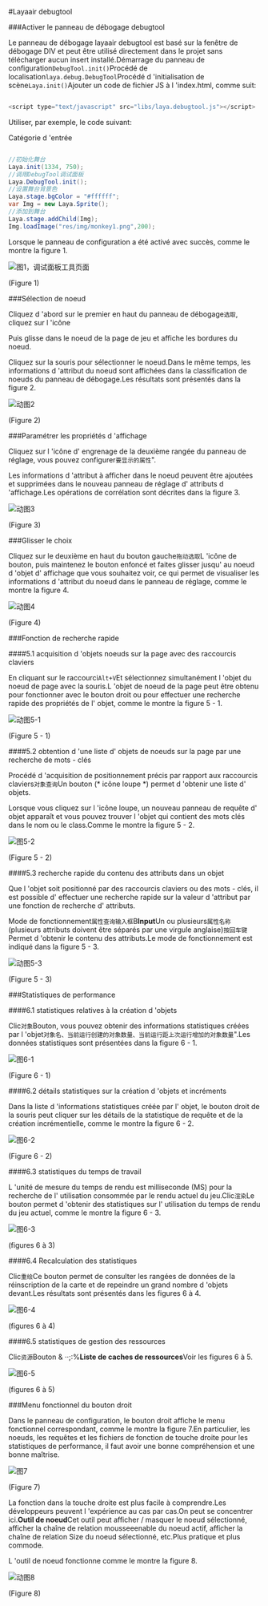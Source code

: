 #Layaair debugtool

###Activer le panneau de débogage debugtool

Le panneau de débogage layaair debugtool est basé sur la fenêtre de débogage DIV et peut être utilisé directement dans le projet sans télécharger aucun insert installé.Démarrage du panneau de configuration`DebugTool.init()`Procédé de localisation`laya.debug.DebugTool`Procédé d 'initialisation de scène`Laya.init()`Ajouter un code de fichier JS à l 'index.html, comme suit:


```javascript

<script type="text/javascript" src="libs/laya.debugtool.js"></script>
```


Utiliser, par exemple, le code suivant:

Catégorie d 'entrée


```java

//初始化舞台
Laya.init(1334, 750);
//调用DebugTool调试面板
Laya.DebugTool.init();
//设置舞台背景色
Laya.stage.bgColor = "#ffffff";
var Img = new Laya.Sprite();
//添加到舞台
Laya.stage.addChild(Img);
Img.loadImage("res/img/monkey1.png",200);
```


Lorsque le panneau de configuration a été activé avec succès, comme le montre la figure 1.

![图1，调试面板工具页面](img/1.png)  


(Figure 1)



###Sélection de noeud

Cliquez d 'abord sur le premier en haut du panneau de débogage`选取`, cliquez sur l 'icône

Puis glisse dans le noeud de la page de jeu et affiche les bordures du noeud.

Cliquez sur la souris pour sélectionner le noeud.Dans le même temps, les informations d 'attribut du noeud sont affichées dans la classification de noeuds du panneau de débogage.Les résultats sont présentés dans la figure 2.

![动图2](img/2.gif) 


(Figure 2)



###Paramétrer les propriétés d 'affichage

Cliquez sur l 'icône d' engrenage de la deuxième rangée du panneau de réglage, vous pouvez configurer`要显示的属性`".

Les informations d 'attribut à afficher dans le noeud peuvent être ajoutées et supprimées dans le nouveau panneau de réglage d' attributs d 'affichage.Les opérations de corrélation sont décrites dans la figure 3.

![动图3](img/3.gif)  


(Figure 3)



###Glisser le choix

Cliquez sur le deuxième en haut du bouton gauche`拖动选取`L 'icône de bouton, puis maintenez le bouton enfoncé et faites glisser jusqu' au noeud d 'objet d' affichage que vous souhaitez voir, ce qui permet de visualiser les informations d 'attribut du noeud dans le panneau de réglage, comme le montre la figure 4.


![动图4](img/4.gif)  


(Figure 4)



###Fonction de recherche rapide

####5.1 acquisition d 'objets noeuds sur la page avec des raccourcis claviers

En cliquant sur le raccourci`Alt+V`Et sélectionnez simultanément l 'objet du noeud de page avec la souris.L 'objet de noeud de la page peut être obtenu pour fonctionner avec le bouton droit ou pour effectuer une recherche rapide des propriétés de l' objet, comme le montre la figure 5 - 1.

![动图5-1](img/5-1.gif)  


(Figure 5 - 1)

####5.2 obtention d 'une liste d' objets de noeuds sur la page par une recherche de mots - clés

Procédé d 'acquisition de positionnement précis par rapport aux raccourcis claviers`对象查询`Un bouton (* icône loupe *) permet d 'obtenir une liste d' objets.

Lorsque vous cliquez sur l 'icône loupe, un nouveau panneau de requête d' objet apparaît et vous pouvez trouver l 'objet qui contient des mots clés dans le nom ou le class.Comme le montre la figure 5 - 2.

![图5-2](img/5-2.png) 


(Figure 5 - 2)

####5.3 recherche rapide du contenu des attributs dans un objet

Que l 'objet soit positionné par des raccourcis claviers ou des mots - clés, il est possible d' effectuer une recherche rapide sur la valeur d 'attribut par une fonction de recherche d' attributs.

Mode de fonctionnement`属性查询输入框`B**Input**Un ou plusieurs`属性名称`(plusieurs attributs doivent être séparés par une virgule anglaise)`按回车键`Permet d 'obtenir le contenu des attributs.Le mode de fonctionnement est indiqué dans la figure 5 - 3.

![动图5-3](img/5-3.gif)  


(Figure 5 - 3)



###Statistiques de performance

####6.1 statistiques relatives à la création d 'objets

Clic`对象`Bouton, vous pouvez obtenir des informations statistiques créées par l 'objet`对象名、当前运行创建的对象数量、当前运行距上次运行增加的对象数量`".Les données statistiques sont présentées dans la figure 6 - 1.

![图6-1](img/6-1.png)   


(Figure 6 - 1)

####6.2 détails statistiques sur la création d 'objets et incréments

Dans la liste d 'informations statistiques créée par l' objet, le bouton droit de la souris peut cliquer sur les détails de la statistique de requête et de la création incrémentielle, comme le montre la figure 6 - 2.

![图6-2](img/6-2.png)   


(Figure 6 - 2)

####6.3 statistiques du temps de travail

L 'unité de mesure du temps de rendu est milliseconde (MS) pour la recherche de l' utilisation consommée par le rendu actuel du jeu.Clic`渲染`Le bouton permet d 'obtenir des statistiques sur l' utilisation du temps de rendu du jeu actuel, comme le montre la figure 6 - 3.

![图6-3](img/6-3.png)   


(figures 6 à 3)



####6.4 Recalculation des statistiques

Clic`重绘`Ce bouton permet de consulter les rangées de données de la réinscription de la carte et de repeindre un grand nombre d 'objets devant.Les résultats sont présentés dans les figures 6 à 4.

![图6-4](img/6-4.png)   


(figures 6 à 4)



####6.5 statistiques de gestion des ressources

Clic`资源`Bouton & ‧‧;:%**Liste de caches de ressources**Voir les figures 6 à 5.

![图6-5](img/6-5.png)   


(figures 6 à 5)



###Menu fonctionnel du bouton droit

Dans le panneau de configuration, le bouton droit affiche le menu fonctionnel correspondant, comme le montre la figure 7.En particulier, les noeuds, les requêtes et les fichiers de fonction de touche droite pour les statistiques de performance, il faut avoir une bonne compréhension et une bonne maîtrise.

![图7](img/7.png) 


(Figure 7)



La fonction dans la touche droite est plus facile à comprendre.Les développeurs peuvent l 'expérience au cas par cas.On peut se concentrer ici.**Outil de noeud**Cet outil peut afficher / masquer le noeud sélectionné, afficher la chaîne de relation mousseeenable du noeud actif, afficher la chaîne de relation Size du noeud sélectionné, etc.Plus pratique et plus commode.

L 'outil de noeud fonctionne comme le montre la figure 8.

![动图8](img/8.gif)  


(Figure 8)



